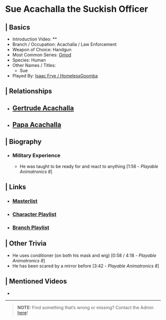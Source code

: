 # Sue Acachalla the Suckish Officer  


## | Basics  
- Introduction Video: **  
- Branch / Occupation: Acachalla / Law Enforcement  
- Weapon of Choice: Handgun  
- Most Common Series: [Gmod](6.Series/Gmod.html)  
- Species: Human  
- Other Names / Titles:   
  - Sue  
- Played By: [Isaac Frye / HomelessGoomba](3.Siblings/3.4.Isaac-Frye-HomelessGoomba.html)  


## | Relationships  
- [**Gertrude Acachalla**](5.Characters/Gertrude_Acachalla.html)
  - 

- [**Papa Acachalla**](5.Characters/Papa_Acachalla.html)  
  -  


## | Biography  
- ### Military Experience
  - He was taught to be ready for and react to anything [1:56 - *Playable Animatronics 8*]

 
## | Links  
- ### [Masterlist]()  
- ### [Character Playlist]()  
- ### [Branch Playlist]()  


## | Other Trivia  
- He uses conditioner \(on both his mask and wig) [0:58 / 4:18 - *Playable Animatronics 8*]
- He has been scared by a mirror before [3:42 - *Playable Animatronics 8*]  

## | Mentioned Videos
- 

----

> **NOTE:** Find something that’s wrong or missing? Contact the Admin [here](../chapter_2.html)!